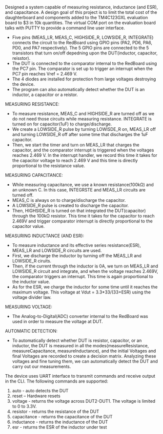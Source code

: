 Designed a system capable of measuring resistance, inductance (and ESR), and capacitance. A design goal of this project is to limit the total cost of the daughterboard and components added to the TM4C123GXL evaluation board to $3 in 10k quantities. The virtual COM port on the evaluation board talks with PUTTY to provide a command line user interface.

- Five pins (MEAS_LR, MEAS_C, HIGHSIDE_R, LOWSIDE_R, INTEGRATE) connects the circuit to the RedBoard using GPIO pins (PA2, PD6, PA6, PD0, and PA7 respectively). The 5 GPIO pins are connected to the 5 transistors that turn on/off depedning upon the DUT(inductor, capacitor, reisstor).
- The DUT is connected to the comparator internal to the RedBoard using the PC7 pin. The comparator is set up to trigger an interrupt when the PC7 pin reaches Vref = 2.469 V. 
- The 4 diodes are installed for protection from large voltages destroying the device.
- The program can also automatically detect whether the DUT is an inductor, a capacitor or a reistor.

MEASURING RESISTANCE:
- To measure resistance, MEAS_C and HIGHSIDE_R are turned off as we do not need those circuits while measuring resistance. INTEGRATE is turned on for capacitor(1uF) to charge/discharge. 
- We create a LOWSIDE_R pulse by turning LOWISDE_R on, MEAS_LR off and turning LOWSIDE_R off after some time that discharges the 1uF capacitor. 
- Then, we start the timer and turn on MEAS_LR that charges the capacitor, and the comparator interrupt is triggered when the voltages reaches 2.469 V. In the interrupt handler, we record this time it takes for the capacitor voltage to reach 2.469 V and this time is directly proportional to the resistance value. 

MEASURING CAPACITANCE:
- While measuring capacitance, we use a known resistance(100kΩ) and an unknown C. In this case, INTEGRSTE and MEAS_LR circuits are turned off. 
- MEAS_C is always on to charge/discharge the capacitor. 
- A LOWSIDE_R pulse is created to discharge the capacitor. 
- Then, HIGHSIDE_R is turned on that integrated the DUT(capacitor) through the 100kΩ resistor. This time it takes for the capacitor to reach 2.469V and trigger comparator interrupt is directly proportional to the capacitor value.

MEASURING INDUCTANCE (AND ESR):
- To measure inductance and its effective series resistance(ESR), MEAS_LR and LOWSIDE_R circuits are used. 
- First, we discharge the inductor by turning off the MEAS_LR and LOWSIDE_R ciruits. 
- Then, if the current through the inductor is 0A, we turn on MEAS_LR and LOWSIDE_R circuit and integrate, and when the voltage reaches 2.469V, the comparator triggers an interrupt. This time is again proportional to the inductor value. 
- As for the ESR, we charge the inductor for some time until it reaches the maximum voltage. This voltage at Vdut = 3.3*33/(33+ESR) using the voltage divider law.

MEASURING VOLTAGE:
- The Analog-to-Digital(ADC) converter internal to the RedBoard was used in order to measure the voltage at DUT.

AUTOMATIC DETECTION:
- To automatically detect whether DUT is resistor, capacitor, or an inductor, the DUT is measured in all the modes(measureResistance, measureCapacitance, measureInductance), and the initial Voltages and final Voltages are recorded to create a decision matrix. Analyzing these voltages and fine tuning them, we can automatically detect the DUT and carry out our measurements.

The device uses UART interface to transmit commands and receive output in the CLI. 
The following commands are supported:

1. auto - auto detects the DUT
2. reset – Hardware resets 
3. voltage - returns the voltage across DUT2-DUT1. The voltage is limited to 0 to 3.3V. 
4. resistor - returns the resistance of the DUT 
5. capacitance - returns the capacitance of the DUT 
6. inductance - returns the inductance of the DUT 
7. esr - returns the ESR of the inductor under test 


